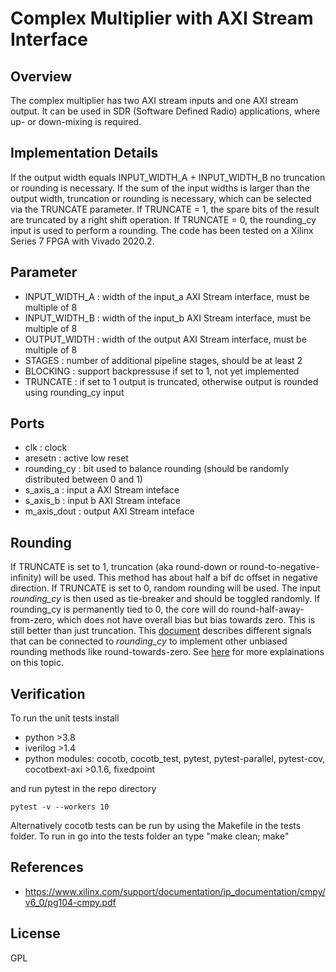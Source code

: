 # Complex Multiplier with AXI Stream Interface

## Overview
The complex multiplier has two AXI stream inputs and one AXI stream output. It can be used in SDR (Software Defined Radio) applications, where up- or down-mixing is required.

## Implementation Details
If the output width equals INPUT_WIDTH_A + INPUT_WIDTH_B no truncation or rounding is necessary.
If the sum of the input widths is larger than the output width, truncation or rounding is necessary, which can be selected via the TRUNCATE parameter. If TRUNCATE = 1, the spare bits of the result are truncated by a right shift operation. If TRUNCATE = 0, the rounding_cy input is used to perform a rounding.
The code has been tested on a Xilinx Series 7 FPGA with Vivado 2020.2.

## Parameter
- INPUT_WIDTH_A : width of the input_a AXI Stream interface, must be multiple of 8
- INPUT_WIDTH_B : width of the input_b AXI Stream interface, must be multiple of 8
- OUTPUT_WIDTH  : width of the output AXI Stream interface, must be multiple of 8
- STAGES        : number of additional pipeline stages, should be at least 2
- BLOCKING      : support backpressuse if set to 1, not yet implemented
- TRUNCATE      : if set to 1 output is truncated, otherwise output is rounded using rounding_cy input

## Ports
- clk           : clock
- aresetn       : active low reset
- rounding_cy   : bit used to balance rounding (should be randomly distributed between 0 and 1)
- s_axis_a      : input a AXI Stream inteface
- s_axis_b      : input b AXI Stream inteface
- m_axis_dout   : output AXI Stream inteface

## Rounding
If TRUNCATE is set to 1, truncation (aka round-down or round-to-negative-infinity) will be used. This method has about half a bif dc offset in negative direction.
If TRUNCATE is set to 0, random rounding will be used. The input *rounding_cy* is then used as tie-breaker and should be toggled randomly. If rounding_cy is permanently tied to 0, the core will do round-half-away-from-zero, which does not have overall bias but bias towards zero. This is still better than just truncation. This [document](https://www.xilinx.com/support/documentation/ip_documentation/cmpy/v6_0/pg104-cmpy.pdf) describes different signals that can be connected to *rounding_cy* to implement other unbiased rounding methods like round-towards-zero.
See [here](https://github.com/catkira/CIC#rounding) for more explainations on this topic. 

## Verification
To run the unit tests install
- python >3.8
- iverilog >1.4
- python modules: cocotb, cocotb_test, pytest, pytest-parallel, pytest-cov, cocotbext-axi >0.1.6, fixedpoint

and run pytest in the repo directory
```
pytest -v --workers 10
```
Alternatively cocotb tests can be run by using the Makefile in the tests folder. To run in go into the tests folder an type "make clean; make" 

## References
- https://www.xilinx.com/support/documentation/ip_documentation/cmpy/v6_0/pg104-cmpy.pdf

## License
GPL